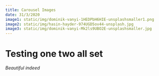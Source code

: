 ```yaml
---
title: Carousel Images
date: 31/3/2020
image1: static/img/dominik-vanyi-1HEDPbH6HIE-unsplashsmaller1.png
image2: static/img/hasin-hayder-974UGD5ov44-unsplash.jpg
image3: static/img/dominik-vanyi-Mk2ls9UBO2E-unsplashsmaller.jpg
---
```

# Testing one two all set

*Beautiful indeed*